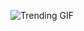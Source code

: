 ![Trending GIF](https://media0.giphy.com/media/v1.Y2lkPThiYjIxNzcydXZreTUydTdkNzd4NXZsNDZ4dnltY2V6YnQ2ZmdvcHB1bnV5czU5eiZlcD12MV9naWZzX3NlYXJjaCZjdD1n/YQitE4YNQNahy/giphy.gif)
